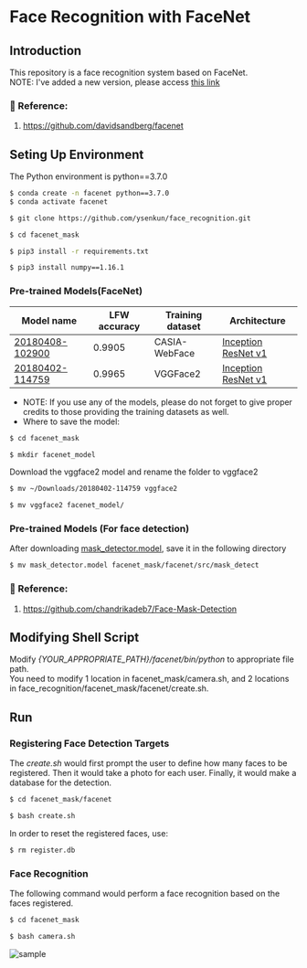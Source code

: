 # Face Recognition with FaceNet

## Introduction
This repository is a face recognition system based on FaceNet.  
NOTE: I've added a new version, please access [this link](https://github.com/ysenkun/face_recognition_v2)
### :raising_hand: Reference:
1. https://github.com/davidsandberg/facenet

## Seting Up Environment
The Python environment is python==3.7.0
```bash
$ conda create -n facenet python==3.7.0
$ conda activate facenet
```
```bash
$ git clone https://github.com/ysenkun/face_recognition.git
```
```bash
$ cd facenet_mask
```
```bash
$ pip3 install -r requirements.txt
```
```bash
$ pip3 install numpy==1.16.1
```
### Pre-trained Models(FaceNet)
| Model name      | LFW accuracy | Training dataset | Architecture |
|-----------------|--------------|------------------|-------------|
| [20180408-102900](https://drive.google.com/open?id=1R77HmFADxe87GmoLwzfgMu_HY0IhcyBz) | 0.9905        | CASIA-WebFace    | [Inception ResNet v1](https://github.com/davidsandberg/facenet/blob/master/src/models/inception_resnet_v1.py) |
| [20180402-114759](https://drive.google.com/open?id=1EXPBSXwTaqrSC0OhUdXNmKSh9qJUQ55-) | 0.9965        | VGGFace2      | [Inception ResNet v1](https://github.com/davidsandberg/facenet/blob/master/src/models/inception_resnet_v1.py) |

* NOTE: If you use any of the models, please do not forget to give proper credits to those providing the training datasets as well.
* Where to save the model:
```bash
$ cd facenet_mask
```
```bash
$ mkdir facenet_model
```
Download the vggface2 model and rename the folder to vggface2
```bash
$ mv ~/Downloads/20180402-114759 vggface2
```
```bash
$ mv vggface2 facenet_model/
```

### Pre-trained Models (For face detection)
After downloading [mask_detector.model](https://drive.google.com/file/d/1DdaF3eRnlbv2ssvsJhHqlGQTnlhqK2wi/view?usp=sharing), save it in the following directory
```bash
$ mv mask_detector.model facenet_mask/facenet/src/mask_detect
```
### :raising_hand: Reference:
1. https://github.com/chandrikadeb7/Face-Mask-Detection

## Modifying Shell Script
Modify _{YOUR_APPROPRIATE_PATH}/facenet/bin/python_ to appropriate file path.  
You need to modify 1 location in facenet_mask/camera.sh, and 2 locations in face_recognition/facenet_mask/facenet/create.sh.

## Run

### Registering Face Detection Targets
The _create.sh_ would first prompt the user to define how many faces to be registered. Then it would take a photo for each user. Finally, it would make a database for the detection.
```bash
$ cd facenet_mask/facenet
```
```bash
$ bash create.sh
```
In order to reset the registered faces, use:
```bash
$ rm register.db
```

### Face Recognition
The following command would perform a face recognition based on the faces registered.
```bash
$ cd facenet_mask
```

```bash
$ bash camera.sh
```
![sample](https://user-images.githubusercontent.com/82140392/163969654-e555e41f-aa25-42d6-9c9e-c1fc5bc79a09.gif)

